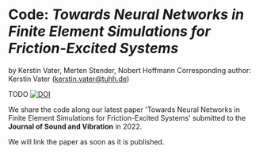 # Code: *Towards Neural Networks in Finite Element Simulations for Friction-Excited Systems*

by Kerstin Vater, Merten Stender, Nobert Hoffmann
Corresponding author: Kerstin Vater (kerstin.vater@tuhh.de) 

TODO [![DOI](https://zenodo.org/badge/312491279.svg)](https://zenodo.org/badge/latestdoi/312491279)

We share the code along our latest paper 'Towards Neural Networks in Finite Element Simulations
for Friction-Excited Systems' submitted to the **Journal of Sound and Vibration** in 2022. 

We will link the paper as soon as it is published.
